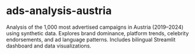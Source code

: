 # ads-analysis-austria
Analysis of the 1,000 most advertised campaigns in Austria (2019–2024) using synthetic data. Explores brand dominance, platform trends, celebrity endorsements, and ad language patterns. Includes bilingual Streamlit dashboard and data visualizations.
